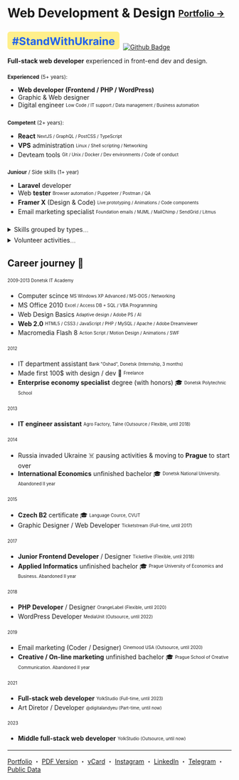 # Web Development & Design <sub><sup>[Portfolio →](http://andriilive.github.io)</sub></sup>

[![StandWithUkraine](https://raw.githubusercontent.com/vshymanskyy/StandWithUkraine/main/badges/StandWithUkraine.svg)](https://github.com/vshymanskyy/StandWithUkraine)&nbsp;
[![Github Badge](https://img.shields.io/github/followers/digitalandyeu?label=@digitalandyeu&style=social)](https://www.github.com/digitalandyeu)

**Full-stack web developer** experienced in front-end dev and design. 

<sub>**Experienced** (5+ years):</sub>

- **Web developer (Frontend / PHP / WordPress)**
- Graphic & Web designer
- Digital engineer <sub><sup>Low Code / IT support / Data management / Business automation</sup></sub> 

<sub>**Competent** (2+ years):</sub>

- **React** <sub><sup>NextJS / GraphQL / PostCSS / TypeScript</sup></sub>
- **VPS** administration <sub><sup>Linux / Shell scripting / Networking</sup></sub>
- Devteam tools <sub><sup>Git / Unix / Docker / Dev environments / Code of conduct</sup></sub>

<sub>**Juniour** / Side skills (1+ year)</sub>

- **Laravel** developer
- Web **tester** <sub><sup>Browser automation / Puppeteer / Postman / QA</sup></sub>
- **Framer X** (Design & Code) <sub><sup>Live prototyping / Animations / Code components</sup></sub>
- Email marketing specialist <sub><sup>Foundation emails / MJML / MailChimp / SendGrid / Litmus</sup></sub>

<details>
<summary>Skills grouped by types𓈓</summary>

## Information Technology 👷

- Computer science
- Unix / VPS administration
- Git
- Web 2.0
- Cloud development (GitHub Codespaces / GitPod)
- JetBrains ecosystem
- GitHub ecosystem

---

### Frontend Developer

- HTML5 / CSS3
- JavaScript (ES6+ / TypeScript / NPM)
- Functional Programming
- SEO
- WebStorm (JB ecosystem)
- Animations (**GSAP** / **Framer Motion**)

#### Styling 

- Dialects: CSS, SASS, PostCSS, CSS-in-JS (Style Components / Emotion)
- Frameworks: Bootstrap, Foundation, TailwindCSS
- BEM

**Templating Syntaxes:** Twig, Blade, HandleBears

**Frameworks**: Next, Astro, Gatsby, Nuxt

**Builders**: Webpack, Gulp, Bud, Parcel

---

#### Email Marketing

- Maizzle Framework
- MJML Framework
- Foundation Emails Framework
- Booletproof HTML: MS Outlook, Apple, Gmail
- Debugging and testing <sub><sup>Raw, Litmus, MailTrap</sup></sub>
- Business email setup: MX, DKIM, Antispam, Provider <sub><sup>Google, Apple, VK, Ya, </sup></sub>
- Marketing tools: MailChimp, SendGrid, MailGun, Klavyio

---

### Backend Developer <sub><sup>(Full-stack)</sup></sub>

- MVC
- OOP
- Node.js
- PHP
- Relational DB (SQL / MySQL8 / MariaDB / SQLite / Supabase)
- RESTful APIs (Development with Laravel / Documenting / Postman)
- Macromedia Flash 8

#### WordPress

- Administration
- WP-CLI
- Templating (PHP / Twig / Blade)
- Plugins development
- Roots ecosystem (Bedrock / Trellis / Bud)
- Maintenance (Deployments / Backups / Security Checks)
- Servers (OpenLiteSpeed / Ngix / Apache)
- ACF
- WooCommerce

---

### DevOps:

- Virtualization (Docker)
- Networking
- GitHub Actions
- Dev environments
- Shell Scripting
- Cron

---

### IT Systems Administration

- MS Office <sub><sup>(VBA, Excel, Word, Outlook)</sup></sub>
- MS Windows Advanced <sub><sup>(Windows XP, MS-DOS)</sup></sub>
- Unix Servers Management (Linux / CentOS)
- Business Logic Developer <sub><sup>Micro services / API's / Hooks / Zapier</sup></sub>

---

### Tester:

- Browser automation (Puppeteer.js / Selenium)
- Browser DevTools
- API testing (Postman)
- Shell scripting

## Designer 🎨

- UX / UI
- Responsive Design
- Adaptive Design
- Atomic design
- Prototyping
- Style Systems
- Mobile-first design

### Design tools:

- Figma
- Framer
- Adobe PS
- Adobe AI
- Sketch App

</details>

<details>
<summary>Volunteer activities𓈓</summary>

## Student Volunteer activities 🎓

- Designing printed materials <sub><sup>AIESEC Donetsk</sub></sup>
- Templating school docs with MS Excel / Word <sub><sup>Donetsk Polytechnic School</sub></sup>
- Developed exams quiz application with VBA <sub><sup>Donetsk Polytechnic School</sub></sup>
  
</details>

## Career journey 🚀

<sub><sup>2009-2013 Donetsk IT Academy </sup></sub>

- Computer scince <sub><sup> MS Windows XP Advanced / MS-DOS / Networking</sub></sup>
- MS Office 2010 <sub><sup>Excel / Access DB + SQL / VBA Programming</sub></sup>
- Web Design Basics <sub><sup>Adaptive design / Adobe PS / AI</sub></sup>
- **Web 2.0** <sub><sup>HTML5 / CSS3 / JavaScript / PHP / MySQL / Apache / Adobe Dreamviewer</sub></sup>
- Macromedia Flash 8 <sub><sup>Action Script / Motion Design / Animations / SWF</sub></sup>

<sub><sup>2012</sup></sub>

- IT department assistant <sub><sup>Bank "Oshad", Donetsk (Internship, 3 months)</sub></sup>
- Made first 100$ with design / dev 🥳 <sub><sup>Freelance</sub></sup>
- **Enterprise economy specialist** degree (with honors) 🎓 <sub><sup>Donetsk Polytechnic School</sub></sup>

<sub><sup>2013</sup></sub>

- **IT engineer assistant** <sub><sup>Agro Factory, Talne (Outsource / Flexible, until 2018)</sub></sup>

<sub><sup>2014</sup></sub>

- Russia invaded Ukraine ☠️ pausing activities & moving to **Prague** to start over
- **International Economics** unfinished bachelor 🎓 <sub><sup>Donetsk National University. Abandoned II year</sup></sub>

<sub><sup>2015</sup></sub>

- **Czech B2** certificate 🎓 <sub><sup>Language Cource, CVUT</sub></sup>
- Graphic Designer / Web Developer <sub><sup>Ticketstream (Full-time, until 2017)</sub></sup>

<sub><sup>2017</sup></sub>

- **Junior Frontend Developer** / Designer <sub><sup>Ticketlive (Flexible, until 2018)</sub></sup>
- **Applied Informatics** unfinished bachelor 🎓 <sub><sup>Prague University of Economics and Business. Abandoned II year</sub></sup>

<sub><sup>2018</sup></sub>

- **PHP Developer** / Designer <sub><sup>OrangeLabel (Flexible, until 2020)</sub></sup>
- WordPress Developer <sub><sup>MediaUnit (Outsource, until 2022)</sub></sup>

<sub><sup>2019</sup></sub>

- Email marketing (Coder / Designer) <sub><sup>Cinemood USA (Outsource, until 2020)</sub></sup>
- **Creative / On-line marketing** unfinished bachelor 🎓 <sub><sup>Prague School of Creative Communication. Abandoned II year</sub></sup>

<sub><sup>2021</sup></sub>

- **Full-stack web developer** <sub><sup>YolkStudio (Full-time, until 2023)</sub></sup>
- Art Diretor / Developer <sub><sup>@digitalandyeu (Part-time, until now)</sub></sup>

<sub><sup>2023</sup></sub>

- **Middle full-stack web developer** <sub><sup>YolkStudio (Outsource, until now)</sub></sup>

---

[Portfolio](https://api.digitalandy.eu/me/portfolio) ・
[PDF Version](https://api.digitalandy.eu/me/cv) ・
[vCard](https://api.digitalandy.eu/me/vcard) ・
[Instagram](https://www.instagram.com/digitalandy.eu) ・
[LinkedIn](https://www.linkedin.com/in/andyivashchuk) ・
[Telegram](https://t.me/digitalandyeu) ・
[Public Data](public/)
